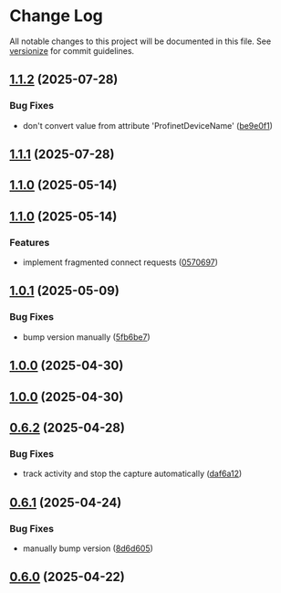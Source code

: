 # Change Log

All notable changes to this project will be documented in this file. See [versionize](https://github.com/versionize/versionize) for commit guidelines.

<a name="1.1.2"></a>
## [1.1.2](https://www.github.com/OpenCommissioning/OC_TcPnScanner/releases/tag/v1.1.2) (2025-07-28)

### Bug Fixes

* don't convert value from attribute 'ProfinetDeviceName' ([be9e0f1](https://www.github.com/OpenCommissioning/OC_TcPnScanner/commit/be9e0f102cbfb1500984ddfe86a78a7e562d149b))

<a name="1.1.1"></a>
## [1.1.1](https://www.github.com/OpenCommissioning/OC_TcPnScanner/releases/tag/v1.1.1) (2025-07-28)

<a name="1.1.0"></a>
## [1.1.0](https://www.github.com/OpenCommissioning/OC_TcPnScanner/releases/tag/v1.1.0) (2025-05-14)

<a name="1.1.0"></a>
## [1.1.0](https://www.github.com/OpenCommissioning/OC_TcPnScanner/releases/tag/v1.1.0) (2025-05-14)

### Features

* implement fragmented connect requests ([0570697](https://www.github.com/OpenCommissioning/OC_TcPnScanner/commit/0570697487dc5fd26fa7116835854585f3e36378))

<a name="1.0.1"></a>
## [1.0.1](https://www.github.com/OpenCommissioning/OC_TcPnScanner/releases/tag/v1.0.1) (2025-05-09)

### Bug Fixes

* bump version manually ([5fb6be7](https://www.github.com/OpenCommissioning/OC_TcPnScanner/commit/5fb6be77c974c74a5d4ce69849db6d886ab9cc45))

<a name="1.0.0"></a>
## [1.0.0](https://www.github.com/OpenCommissioning/OC_TcPnScanner/releases/tag/v1.0.0) (2025-04-30)

<a name="1.0.0"></a>
## [1.0.0](https://www.github.com/OpenCommissioning/OC_TcPnScanner/releases/tag/v1.0.0) (2025-04-30)

<a name="0.6.2"></a>
## [0.6.2](https://www.github.com/OpenCommissioning/OC_TcPnScanner/releases/tag/v0.6.2) (2025-04-28)

### Bug Fixes

* track activity and stop the capture automatically ([daf6a12](https://www.github.com/OpenCommissioning/OC_TcPnScanner/commit/daf6a123e583185619b542930ee01a89048165ec))

<a name="0.6.1"></a>
## [0.6.1](https://www.github.com/OpenCommissioning/OC_TcPnScanner/releases/tag/v0.6.1) (2025-04-24)

### Bug Fixes

* manually bump version ([8d6d605](https://www.github.com/OpenCommissioning/OC_TcPnScanner/commit/8d6d605bcc09f6d348812fbab37c6dedac44db65))

<a name="0.6.0"></a>
## [0.6.0](https://www.github.com/OpenCommissioning/OC_TcPnScanner/releases/tag/v0.6.0) (2025-04-22)

